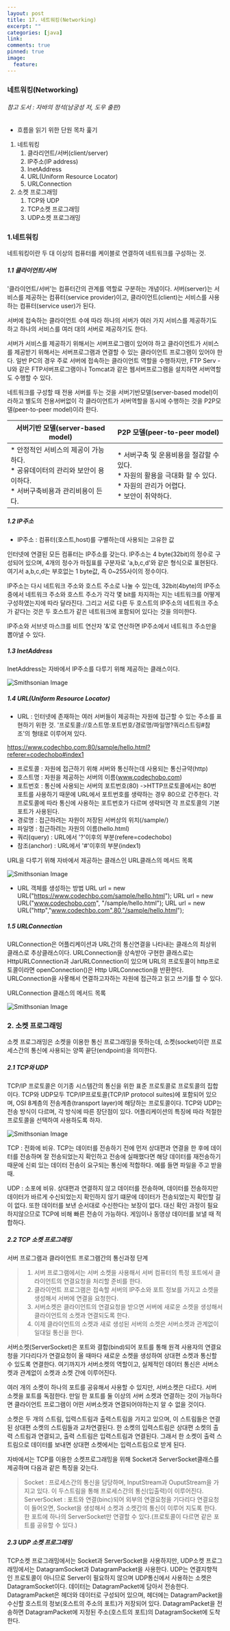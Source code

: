 ```yaml
---
layout: post
title: 17. 네트워킹(Networking)
excerpt: ""
categories: [java]
link:
comments: true
pinned: true
image:
  feature:
---
```

### 네트워킹(Networking)

###### 참고 도서 : 자바의 정석(남궁성 저, 도우 출판)

* 흐름을 읽기 위한 단원 목차 훑기

1. 네트워킹
    1. 클라리언트/서버(client/server)
    2. IP주소(IP address)
    3. InetAddress
    4. URL(Uniform Resource Locator)
    5. URLConnection
2. 소켓 프로그래밍
    1. TCP와 UDP
    2. TCP소켓 프로그래밍
    3. UDP소켓 프로그래밍

<h3>1.네트워킹</h3>

네트워킹이란 두 대 이상의 컴퓨터를 케이블로 연결하여 네트워크를 구성하는 것.

<h5>1.1 클라이언트/서버</h5>

'클라이언트/서버'는 컴퓨터간의 관계를 역할로 구분하는 개념이다. 서버(server)는 서비스를 제공하는 컴퓨터(service provider)이고, 클라이언트(client)는 서비스를 사용하는 컴퓨터(service user)가 된다.

서버에 접속하는 클라이언트 수에 따라 하나의 서버가 여러 가지 서비스를 제공하기도 하고 하나의 서비스를 여러 대의 서버로 제공하기도 한다.

서버가 서비스를 제공하기 위해서는 서버프로그램이 있어야 하고 클라이언트가 서비스를 제공받기 위해서는 서버프로그램과 연결할 수 있는 클라이언트 프로그램이 있어야 한다. 일반 PC의 경우 주로 서버에 접속하는 클라이언트 역할을 수행하지만, FTP Serv - U와 같은 FTP서버프로그램이나 Tomcat과 같은 웹서버프로그램을 설치하면 서버역할도 수행할 수 있다.

네트워크를 구성할 때 전용 서버를 두는 것을 서버기반모델(server-based model)이라하고 별도의 전용서버없이 각 클라이언트가 서버역할을 동시에 수행하는 것을 P2P모델(peer-to-peer model)이라 한다.

| <center>서버기반 모델(server-based model)</center> | <center>P2P 모델(peer-to-peer model)</center> |
| :--------------------------------------- | :--------------------------------------- |
| * 안정적인 서비스의 제공이 가능하다.<br />* 공유데이터의 관리와 보안이 용이하다. <br />* 서버구축비용과 관리비용이 든다. | * 서버구축 및 운용비용을 절감할 수 있다.<br />* 자원의 활용을 극대화 할 수 있다.<br />* 자원의 관리가 어렵다.<br />* 보안이 취약하다. |

<h5>1.2 IP주소</h5>

* IP주소 : 컴퓨터(호스트,host)를 구별하는데 사용되는 고유한 값

인터넷에 연결된 모든 컴퓨터는 IP주소를 갖는다. IP주소는 4 byte(32bit)의 정수로 구성되어 있으며, 4개의 정수가 마침표를 구분자로 'a,b,c,d'와 같은 형식으로 표현된다. 여기서 a,b,c,d는 부호없는 1 byte값, 즉 0~255사이의 정수이다.

IP주소는 다시 네트워크 주소와 호스트 주소로 나눌 수 있는데, 32bit(4byte)의 IP주소 중에서 네트워크 주소와 호스트 주소가 각각 몇 bit를 차지하는 지는 네트워크를 어떻게 구성하였는지에 따라 달라진다. 그리고 서로 다른 두 호스트의 IP주소의 네트워크 주소가 같다는 것은 두 호스트가 같은 네트워크에 포함되어 있다는 것을 의미한다.

IP주소와 서브넷 마스크를 비트 연산자 '&'로 연산하면 IP주소에서 네트워크 주소만을 뽑아낼 수 있다.

<h5>1.3 InetAddress</h5>

InetAddress는 자바에서 IP주소를 다루기 위해 제공하는 클래스이다.

![Smithsonian Image](https://cfile22.uf.tistory.com/image/13336B3A5036CE0E2A7416)<br />

<h5>1.4 URL(Uniform Resource Locator)</h5>

* URL : 인터넷에 존재하는 여러 서버들이 제공하는 자원에 접근할 수 있는 주소를 표현하기 위한 것. '프로토콜://호스트명:포트번호/경로명/파일명?쿼리스트링#참조'의 형태로 이루어져 있다.

https://www.codechbo.com:80/sample/hello.html?referer=codechobo#index1

* 프로토콜 : 자원에 접근하기 위해 서버와 통신하는데 사용되는 통신규약(http)
* 호스트명 : 자원을 제공하는 서버의 이름(www.codechobo.com)
* 포트번호 : 통신에 사용되는 서버의 포트번호(80)
  ->HTTP프로토콜에서는 80번 포트를 사용하기 때문에 URL에서 포트번호를 생략하는 경우 80으로 간주한다. 각 프로토콜에 따라 통신에 사용하는 포트번호가 다르며 생략되면 각 프로토콜의 기본 포트가 사용된다.
* 경로명 : 접근하려는 자원이 저장된 서버상의 위치(/sample/)
* 파일명 : 접근하려는 자원의 이름(hello.html)
* 쿼리(query) : URL에서 '?'이후의 부분(refere=codechobo)
* 참조(anchor) : URL에서 '#'이후의 부분(index1)

URL을 다루기 위해 자바에서 제공하는 클래스인 URL클래스의 메서드 목록

![Smithsonian Image](https://cfile30.uf.tistory.com/image/1417C9464F02767605575A)<br />

* URL 객체를 생성하는 방법
  URL url = new URL("https://www.codechbo.com/sample/hello.html");
  URL url = new URL("www.codechobo.com", "/sample/hello.html");
  URL url = new URL("http","www.codechbo.com",80,"/sample/hello.html");

<h5>1.5 URLConnection</h5>

URLConnection은 어플리케이션과 URL간의 통신연결을 나타내는 클래스의 최상위 클래스로 추상클래스이다. URLConnection을 상속받아 구현한 클래스로는 HttpURLConnection과 JarURLConnection이 있으며 URL의 프로토콜이 http프로토콜이라면 openConnection()은 Http URLConnection을 반환한다. URLConnection을 사욯해서 연결하고자하는 자원에 접근하고 읽고 쓰기를 할 수 있다.

URLConnection 클래스의 메서드 목록

![Smithsonian Image](https://cfile27.uf.tistory.com/image/182D79364F0279583277B8)<br />

<h3>2. 소켓 프로그래밍</h3>

소켓 프로그래밍은 소켓을 이용한 통신 프로그래밍을 뜻하는데, 소켓(socket)이란 프로세스간의 통신에 사용되는 양쪽 끝단(endpoint)을 의미한다.

<h5>2.1 TCP와 UDP</h5>
TCP/IP 프로토콜은 이기종 시스템간의 통신을 위한 표준 프로토콜로 프로토콜의 집합이다. TCP와 UDP모두 TCP/IP프로토콜(TCP/IP protocol suites)에 포함되어 있으며, OSI 8계층의 전송계층(transport layer)에 해당하는 프로토콜이다. TCP와 UDP는 전송 방식이 다르며, 각 방식에 따른 장단점이 있다. 어플리케이션의 특징에 따라 적절한 프로토콜을 선택하여 사용하도록 하자.

![Smithsonian Image](https://img1.daumcdn.net/thumb/R1920x0/?fname=http%3A%2F%2Fcfile4.uf.tistory.com%2Fimage%2F2254775057586D6F10F5E5)<br />

TCP : 전화에 비유. TCP는 데이터를 전송하기 전에 먼저 상대편과 연결을 한 후에 데이터를 전송하며 잘 전송되었는지 확인하고 전송에 실패했다면 해당 데이터를 재전송하기 때문에 신뢰 있는 데이터 전송이 요구되는 통신에 적합하다. 예를 들면 파일을 주고 받을 때.

UDP : 소포에 비유. 상대편과 연결하지 않고 데이터를 전송하며, 데이터를 전송하지만 데이터가 바르게 수신되었는지 확인하지 않기 떄문에 데이터가 전송되었는지 확인할 길이 없다. 또한 데이터를 보낸 순서대로 수신한다는 보장이 없다. 대신 확인 과정이 필요하지않으므로 TCP에 비해 빠른 전송이 가능하다. 게임이나 동영상 데이터를 보낼 때 적합하다.

<h5>2.2 TCP 소켓 프로그래밍</h5>

서버 프로그램과 클라이언트 프로그램간의 통신과정 단계

> 1. 서버 프로그램에서는 서버 소켓을 사용해서 서버 컴퓨터의 특정 포트에서 클라이언트의 연결요청을 처리할 준비를 한다.
> 2. 클라이언트 프로그램은 접속할 서버의 IP주소와 포트 정보를 가지고 소켓을 생성해서 서버에 연결을 요청한다.
> 3. 서버소켓은 클라이언트의 연결요청을 받으면 서버에 새로운 소켓을 생성해서 클라이언트의 소켓과 연결되도록 한다.
> 4. 이제 클라이언트의 소켓과 새로 생성된 서버의 소켓은 서버소켓과 관계없이 일대일 통신을 한다.

서버소켓(ServerSocket)은 포트와 결합(bind)되어 포트를 통해 원격 사용자의 연결요청을 기다리다가 연결요청이 올 때마다 새로운 소켓을 생성하여 상대편 소켓과 통신할 수 있도록 연결한다. 여기까지가 서버소켓의 역할이고, 실제적인 데이터 통신은 서버소켓과 관계없이 소켓과 소켓 간에 이루어진다.

여러 개의 소켓이 하나의 포트를 공유해서 사용할 수 있지만, 서버소켓은 다르다. 서버 소켓을 포트를 독점한다. 만일 한 포트를 둘 이상의 서버 소켓과 연결하는 것이 가능하다면 클라이언트 프로그램이 어떤 서버소켓과 연결되어야하는지 알 수 없을 것이다.

소켓은 두 개의 스트림, 입력스트림과 출력스트림을 가지고 있으며, 이 스트림들은 연결된 상대편 소켓의 스트림들과 교차연결된다. 한 소켓의 입력스트림은 상대편 소켓의 출력 스트림과 연결되고, 출력 스트림은 입력스트림과 연결된다. 그래서 한 소켓이 출력 스트림으로 데이터를 보내면 상대편 소켓에서는 입력스트림으로 받게 된다.


자바에서는 TCP를 이용한 소켓프로그래밍을 위해 Socket과 ServerSocket클래스를 제공하며 다음과 같은 특징을 갖는다.
>Socket : 프로세스간의 통신을 담당하며, InputStream과 OuputStream을 가지고 있다. 이 두스트림을 통해 프로세스간의 통신(입출력)이 이루어진다.
>ServerSocket : 포트와 연결(binc)되어 외부의 연결요청을 기다리다 연결요청이 들어오면, Socket을 생성해서 소켓과 소켓간의 통신이 이루어 지도록 한다. 한 포트에 하나의 ServerSocket만 연결할 수 있다.(프로토콜이 다르면 같은 포트를 공유할 수 있다.)

<h5>2.3 UDP 소켓 프로그래밍</h5>

TCP소켓 프로그래밍에서는 Socket과 ServerSocket을 사용하지만, UDP소켓 프로그래밍에서는 DatagramSocket과 DatagramPacket을 사용한다. UDP는 연결지향적인 프로토콜이 아니므로 Server이 필요하지 않으며 UDP통신에서 사용하는 소켓은 DatagramSocket이다. 데이터는 DatagramPacket에 담아서 전송한다. DatagramPacket은 헤더와 데이터로 구성되어 있으며, 헤더에는 DatagramPacket을 수신할 호스트의 정보(호스트의 주소의 포트)가 저장되어 있다. DatagramPacket을 전송하면 DatagramPacket에 지정된 주소(호스트의 포트)의 DatagramSocket에 도착한다.
